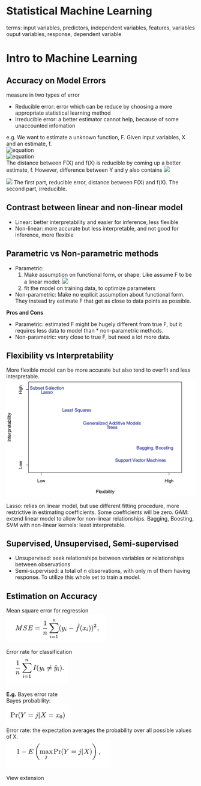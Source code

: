 # Statistical Machine Learning

terms:
input variables, predictors, independent variables, features, variables  
ouput variables, response, dependent variable

# Intro to Machine Learning
## Accuracy on Model Errors
measure in two types of error
* Reducible error: error which can be reduce by choosing a more appropriate statistical learning method  
* Irreducible error:  a better estimator cannot help, because of some unaccounted infomation

e.g. We want to estimate a unknown function, F. Given input variables, X and an estimate, f.  
![equation](http://www.sciweavers.org/upload/Tex2Img_1480674218/render.png)  
![equation](http://www.sciweavers.org/upload/Tex2Img_1480674354/render.png)  
The distance between F(X) and f(X) is reducible by coming up a better estimate, f. However, difference between Y and y also contains ![](http://www.sciweavers.org/upload/Tex2Img_1480674530/render.png)


![](http://www.sciweavers.org/upload/Tex2Img_1480674860/render.png)
The first part, reducible error, distance between F(X) and f(X). The second part, irreducible.

## Contrast between linear and non-linear model
* Linear: better interpretability and easier for inference, less flexible
* Non-linear: more accurate but less interpretable, and not good for inference, more flexible

## Parametric vs Non-parametric methods
* Parametric:
  1. Make assumption on functional form, or shape.
     Like assume F to be a linear model: ![](http://www.sciweavers.org/upload/Tex2Img_1480991776/render.png)
  2. fit the model on training data, to optimize parameters
* Non-parametric:
  Make no explicit assumption about functional form. They instead try estimate F that get as close to data points as possible.

**Pros and Cons**
* Parametric:
estimated F might be hugely different from true F, but it requires less data to model than * non-parametric methods.
* Non-parametric:
very close to true F, but need a lot more data.

## Flexibility vs Interpretability
More flexible model can be more accurate but also tend to overfit and less interpretable.
![FlexVsIntre][FlexVsIntre]

Lasso: relies on linear model, but use different fitting procedure, more restrictive in estimating coefficients. Some coefficients will be zero.
GAM: extend linear model to allow for non-linear relationships.
Bagging, Boosting, SVM with non-linear kernels: least interpretable.

## Supervised, Unsupervised, Semi-supervised
* Unsupervised: seek relationships between variables or relationships between observations
* Semi-supervised: a total of n observations, with only m of them having response. To utilize this whole set to train a model.

## Estimation on Accuracy
Mean square error for regression  
![MSE][MSE]

Error rate for classification  
![ErrorRate][ErrorRate]

**E.g.** Bayes error rate  
  Bayes probability:  
  ![BayesPro][BayesPro]  
  Error rate: the expectation averages the probability over all possible values of X.  
  ![BayesError][BayesError]









<!--- Images of math symbols --->

<!--- Images of equations --->
[MSE]:MSE.png
[ErrorRate]:ErrorRate.png
[VarBias]:VarBias.png
[BayesPro]:BayesPro.png
[BayesError]: BayesError.png

<!--- Images of graphs --->
[FlexVsIntre]:flexiblilityVsInterpre.png








View extension
